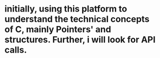 # initially, using this platform to understand the technical concepts of C, mainly Pointers' and structures. Further, i will look for API calls.
